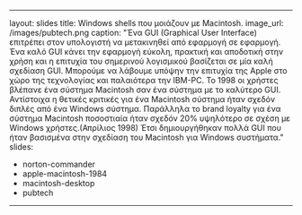 ---
layout: slides
title: Windows shells που μοιάζουν με Macintosh.
image_url: /images/pubtech.png
caption: "Ένα GUI (Graphical User Interface) επιτρέπει στον υπολογιστή να μετακινηθεί από εφαρμογή σε εφαρμογή. Ένα καλό GUI κάνει την εφαρμογή εύκολη, πρακτική και αποδοτική στην χρήση και η επιτυχία του σημερινού λογισμικού βασίζεται σε μία καλή σχεδίαση GUI. Μπορούμε να λάβουμε υπόψην την επιτυχία της Αpple στο χώρο της τεχνολογίας και παλαιότερα την IBM-PC. Το 1998 οι χρήστες βλέπανε ένα σύστημα Macintosh σαν ένα σύστημα με το καλύτερο GUI. Αντίστοιχα η θετικές κριτικές για ένα Macintosh σύστημα ήταν σχεδόν διπλές από ένα Windows σύστημα. Παράλληλα το brand loyalty για ένα σύστημα Macintosh ποσοστιαία ήταν σχεδόν 20% υψηλότερο σε σχέση με Windows χρήστες.(Απρίλιος 1998) Έτσι δημιουργήθηκαν πολλά GUI που ήταν βασισμένα στην σχεδίαση του Macintosh για Windows συστήματα." 
slides:
 - norton-commander 
 - apple-macintosh-1984
 - macintosh-desktop
 - pubtech
 ---
